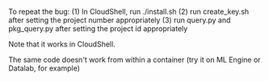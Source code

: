 To repeat the bug:
(1) In CloudShell, run ./install.sh
(2) run create_key.sh after setting the project number appropriately
(3) run query.py and pkg_query.py after setting the project id appropriately

Note that it works in CloudShell.

The same code doesn't work from within a container
(try it on ML Engine or Datalab, for example)
